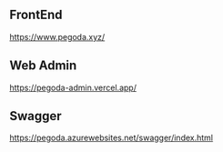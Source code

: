 ## FrontEnd

https://www.pegoda.xyz/

## Web Admin

https://pegoda-admin.vercel.app/

## Swagger

https://pegoda.azurewebsites.net/swagger/index.html
